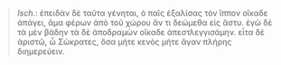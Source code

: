 

>  *Isch.*: ἐπειδὰν δὲ ταῦτα γένηται, ὁ παῖς ἐξαλίσας τὸν ἵππον οἴκαδε ἀπάγει, ἅμα φέρων ἀπὸ τοῦ χώρου ἄν τι δεώμεθα εἰς ἄστυ. ἐγὼ δὲ τὰ μὲν βάδην τὰ δὲ ἀποδραμὼν οἴκαδε ἀπεστλεγγισάμην. εἶτα δὲ ἀριστῶ, ὦ Σώκρατες, ὅσα μήτε κενὸς μήτε ἄγαν πλήρης διημερεύειν.